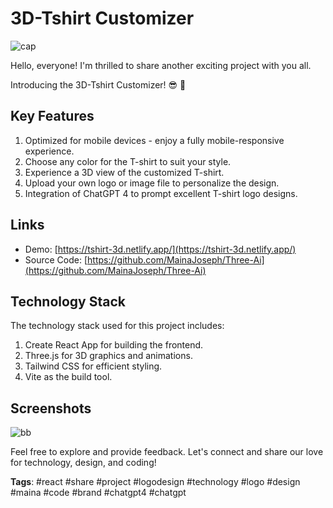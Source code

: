 # 3D-Tshirt Customizer

![cap](https://github.com/MainaJoseph/Three-Ai/assets/75726095/2640a112-3636-46ed-ae27-ffd8847c68e3)


Hello, everyone! I'm thrilled to share another exciting project with you all.

Introducing the 3D-Tshirt Customizer! 😎 🤗 

## Key Features

1. Optimized for mobile devices - enjoy a fully mobile-responsive experience.
2. Choose any color for the T-shirt to suit your style.
3. Experience a 3D view of the customized T-shirt.
4. Upload your own logo or image file to personalize the design.
5. Integration of ChatGPT 4 to prompt excellent T-shirt logo designs.

## Links

- Demo: [https://tshirt-3d.netlify.app/](https://tshirt-3d.netlify.app/)
- Source Code: [https://github.com/MainaJoseph/Three-Ai](https://github.com/MainaJoseph/Three-Ai)

## Technology Stack

The technology stack used for this project includes:

1. Create React App for building the frontend.
2. Three.js for 3D graphics and animations.
3. Tailwind CSS for efficient styling.
4. Vite as the build tool.

## Screenshots

![bb](https://github.com/MainaJoseph/Three-Ai/assets/75726095/ff7a487d-d6df-4784-a43f-98a29b7a818c)



Feel free to explore and provide feedback. Let's connect and share our love for technology, design, and coding!

**Tags**: #react #share #project #logodesign #technology #logo #design #maina #code #brand #chatgpt4 #chatgpt
